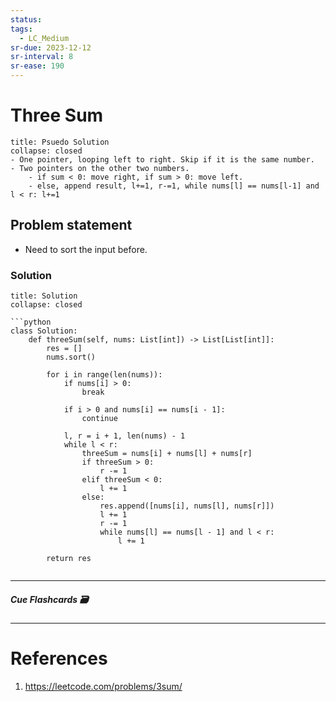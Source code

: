 ```yaml
---
status: 
tags:
  - LC_Medium
sr-due: 2023-12-12
sr-interval: 8
sr-ease: 190
---
```


# Three Sum
```ad-tldr
title: Psuedo Solution
collapse: closed
- One pointer, looping left to right. Skip if it is the same number.
- Two pointers on the other two numbers.
	- if sum < 0: move right, if sum > 0: move left.
	- else, append result, l+=1, r-=1, while nums[l] == nums[l-1] and l < r: l+=1
```
## Problem statement

- Need to sort the input before.
### Solution
```ad-tldr
title: Solution
collapse: closed

```python
class Solution:
    def threeSum(self, nums: List[int]) -> List[List[int]]:
        res = []
        nums.sort()

        for i in range(len(nums)):
            if nums[i] > 0:
                break

            if i > 0 and nums[i] == nums[i - 1]:
                continue

            l, r = i + 1, len(nums) - 1
            while l < r:
                threeSum = nums[i] + nums[l] + nums[r]
                if threeSum > 0:
                    r -= 1
                elif threeSum < 0:
                    l += 1
                else:
                    res.append([nums[i], nums[l], nums[r]])
                    l += 1
                    r -= 1
                    while nums[l] == nums[l - 1] and l < r:
                        l += 1
                        
        return res


```

---
##### Cue Flashcards 🗃

---
# References
1. https://leetcode.com/problems/3sum/

